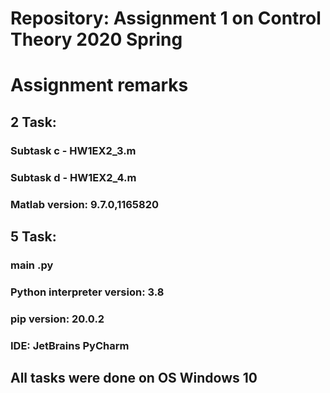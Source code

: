 # Repository: Assignment 1 on Control Theory 2020 Spring

# Assignment remarks

## 2 Task:
### Subtask c - HW1EX2_3.m
### Subtask d - HW1EX2_4.m
### Matlab version: 9.7.0,1165820

## 5 Task:
### main .py
### Python interpreter version: 3.8 
### pip version: 20.0.2
### IDE: JetBrains PyCharm

## All tasks were done on OS Windows 10
